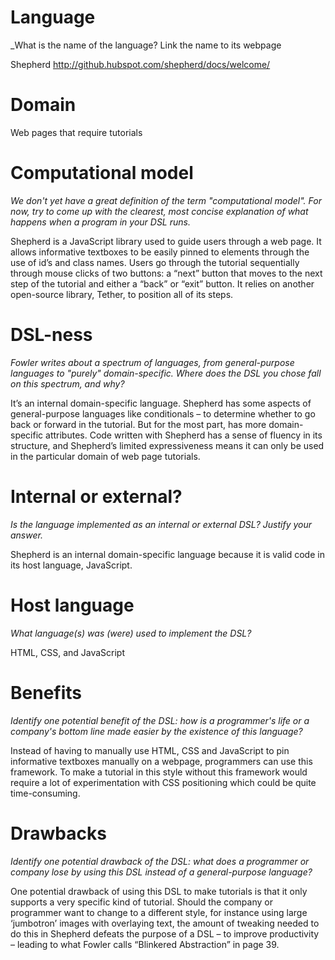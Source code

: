 # Language
_What is the name of the language? Link the name to its webpage 

Shepherd http://github.hubspot.com/shepherd/docs/welcome/


# Domain
Web pages that require tutorials


# Computational model
_We don't yet have a great definition of the term "computational model". 
For now, try to come up with the clearest, most concise explanation of 
what happens when a program in your DSL runs._

Shepherd is a JavaScript library used to guide users through a web page. It allows informative textboxes to be easily pinned to elements through the use of id’s and class names. Users go through the tutorial sequentially through mouse clicks of two buttons: a “next” button that moves to the next step of the tutorial and either a “back” or “exit” button. It relies on another open-source library, Tether, to position all of its steps. 

# DSL-ness
_Fowler writes about a spectrum of languages, from general-purpose languages to 
"purely" domain-specific. Where does the DSL you chose fall on this spectrum, 
and why?_ 

It’s an internal domain-specific language. Shepherd has some aspects of general-purpose languages like conditionals – to determine whether to go back or forward in the tutorial. But for the most part, has more domain-specific attributes. Code written with Shepherd has a sense of fluency in its structure, and Shepherd’s limited expressiveness means it can only be used in the particular domain of web page tutorials. 

# Internal or external?
_Is the language implemented as an internal or external DSL? 
Justify your answer._

Shepherd is an internal domain-specific language because it is valid code in its host language, JavaScript. 

# Host language
_What language(s) was (were) used to implement the DSL?_

HTML, CSS, and JavaScript

# Benefits
_Identify one potential benefit of the DSL: how is a programmer's life or a 
company's bottom line made easier by the existence of this language?_

Instead of having to manually use HTML, CSS and JavaScript to pin informative textboxes manually on a webpage, programmers can use this framework. To make a tutorial in this style without this framework would require a lot of experimentation with CSS positioning which could be quite time-consuming. 

# Drawbacks
_Identify one potential drawback of the DSL: what does a programmer or company 
lose by using this DSL instead of a general-purpose language?_

One potential drawback of using this DSL to make tutorials is that it only supports a very specific kind of tutorial. Should the company or programmer want to change to a different style, for instance using large ‘jumbotron’ images with overlaying text, the amount of tweaking needed to do this in Shepherd defeats the purpose of a DSL – to improve productivity – leading to what Fowler calls “Blinkered Abstraction” in page 39. 

